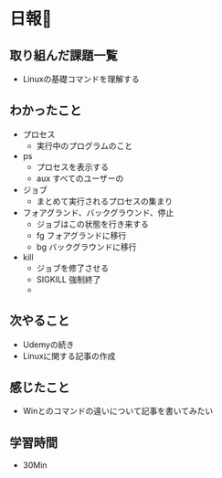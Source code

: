 # 日報🐶

## 取り組んだ課題一覧

* Linuxの基礎コマンドを理解する

## わかったこと

* プロセス
  * 実行中のプログラムのこと
* ps
  * プロセスを表示する
  * aux すべてのユーザーの
* ジョブ
  * まとめて実行されるプロセスの集まり
* フォアグランド、バックグラウンド、停止
  * ジョブはこの状態を行き来する
  * fg フォアグランドに移行
  * bg バックグラウンドに移行
* kill
  * ジョブを修了させる
  * SIGKILL 強制終了
  * 

## 次やること

* Udemyの続き
* Linuxに関する記事の作成

## 感じたこと

* Winとのコマンドの違いについて記事を書いてみたい

## 学習時間

* 30Min